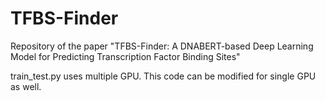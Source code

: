 # TFBS-Finder
Repository of the paper "TFBS-Finder: A DNABERT-based Deep Learning Model for Predicting Transcription Factor Binding Sites"

train_test.py uses multiple GPU. This code can be modified for single GPU as well.
